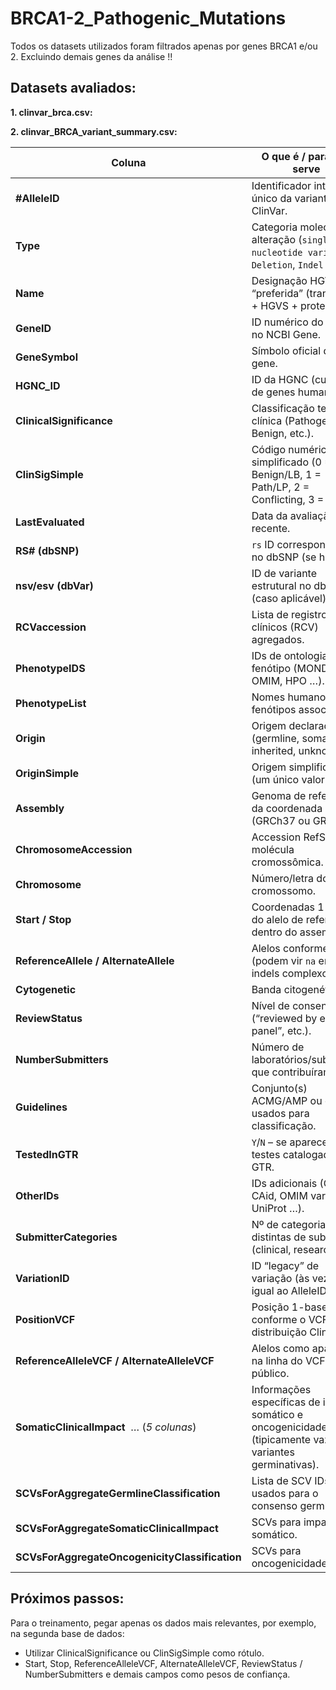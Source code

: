 # BRCA1-2_Pathogenic_Mutations

Todos os datasets utilizados foram filtrados apenas por genes BRCA1 e/ou 2. Excluindo demais genes da análise !!


## Datasets avaliados:

**1. clinvar_brca.csv:**



**2. clinvar_BRCA_variant_summary.csv:**

| Coluna                                           | O que é / para que serve                                                                                                                                                                                       | Exemplo (Allele ID 24356)                                   |
|--------------------------------------------------|-----------------------------------------------------------------------------------------------------------------------------------------------------------------------------------------------------------------|-------------------------------------------------------------|
| **#AlleleID**                                    | Identificador interno único da variante no ClinVar.                                                                                                                                                            | `24356`                                                     |
| **Type**                                         | Categoria molecular da alteração (`single nucleotide variant`, `Deletion`, `Indel` …).                                                                                                                          | `Deletion`                                                  |
| **Name**                                         | Designação HGVS “preferida” (transcrito + HGVS + proteína).                                                                                                                                                     | `NM_000059.4(BRCA2):c.7004_7007+2del`                       |
| **GeneID**                                       | ID numérico do gene no NCBI Gene.                                                                                                                                                                              | `675`                                                       |
| **GeneSymbol**                                   | Símbolo oficial do gene.                                                                                                                                                                                       | `BRCA2`                                                     |
| **HGNC_ID**                                      | ID da HGNC (curadoria de genes humanos).                                                                                                                                                                       | `HGNC:1101`                                                |
| **ClinicalSignificance**                         | Classificação textual clínica (Pathogenic, Benign, etc.).                                                                                                                                                      | `Pathogenic`                                               |
| **ClinSigSimple**                                | Código numérico simplificado (0 = Benign/LB, 1 = Path/LP, 2 = Conflicting, 3 = VUS).                                                                                                                            | `1`                                                         |
| **LastEvaluated**                                | Data da avaliação mais recente.                                                                                                                                                                                | `Jun 30 2022`                                              |
| **RS# (dbSNP)**                                  | `rs` ID correspondente no dbSNP (se houver).                                                                                                                                                                   | `397507890`                                                |
| **nsv/esv (dbVar)**                              | ID de variante estrutural no dbVar (caso aplicável).                                                                                                                                                           | `-`                                                         |
| **RCVaccession**                                 | Lista de registros clínicos (RCV) agregados.                                                                                                                                                                   | `RCV000009902 | …`                                         |
| **PhenotypeIDS**                                 | IDs de ontologias de fenótipo (MONDO, OMIM, HPO …).                                                                                                                                                            | `MONDO:MONDO:0012933,…`                                    |
| **PhenotypeList**                                | Nomes humanos dos fenótipos associados.                                                                                                                                                                        | `Breast-ovarian cancer…`                                   |
| **Origin**                                       | Origem declarada (germline, somatic, inherited, unknown).                                                                                                                                                      | `germline`                                                 |
| **OriginSimple**                                 | Origem simplificada (um único valor).                                                                                                                                                                          | `germline`                                                 |
| **Assembly**                                     | Genoma de referência da coordenada (GRCh37 ou GRCh38).                                                                                                                                                         | `GRCh37`                                                   |
| **ChromosomeAccession**                          | Accession RefSeq da molécula cromossômica.                                                                                                                                                                     | `NC_000013.10`                                             |
| **Chromosome**                                   | Número/letra do cromossomo.                                                                                                                                                                                    | `13`                                                        |
| **Start / Stop**                                 | Coordenadas 1-based do alelo de referência dentro do assembly.                                                                                                                                                 | `32921029 / 32921034`                                       |
| **ReferenceAllele / AlternateAllele**            | Alelos conforme HGVS (podem vir `na` em indels complexos).                                                                                                                                                     | `na / na`                                                   |
| **Cytogenetic**                                  | Banda citogenética.                                                                                                                                                                                            | `13q13.1`                                                  |
| **ReviewStatus**                                 | Nível de consenso (“reviewed by expert panel”, etc.).                                                                                                                                                          | `criteria provided, multiple submitters, no conflicts`     |
| **NumberSubmitters**                             | Número de laboratórios/submitters que contribuíram.                                                                                                                                                            | `3`                                                         |
| **Guidelines**                                   | Conjunto(s) ACMG/AMP ou outros usados para classificação.                                                                                                                                                      | `ACMG2013,ACMG2016,ACMG2021,ACMG2022`                      |
| **TestedInGTR**                                  | `Y`/`N` – se aparece em testes catalogados no GTR.                                                                                                                                                             | `N`                                                         |
| **OtherIDs**                                     | IDs adicionais (ClinGen CAid, OMIM var, BIC, UniProt …).                                                                                                                                                       | `ClinGen:CA325946, OMIM:600185.0001`                       |
| **SubmitterCategories**                          | Nº de categorias distintas de submitter (clinical, research…).                                                                                                                                                 | `3`                                                         |
| **VariationID**                                  | ID “legacy” de variação (às vezes igual ao AlleleID).                                                                                                                                                          | `9317`                                                      |
| **PositionVCF**                                  | Posição 1-based conforme o VCF de distribuição ClinVar.                                                                                                                                                        | `32921028`                                                  |
| **ReferenceAlleleVCF / AlternateAlleleVCF**      | Alelos como aparecem na linha do VCF público.                                                                                                                                                                  | `CTTTCGG / C`                                              |
| **SomaticClinicalImpact** &nbsp;… (*5 colunas*) | Informações específicas de impacto somático e oncogenicidade (tipicamente vazias em variantes germinativas).                                                                                                   | `-`                                                         |
| **SCVsForAggregateGermlineClassification**       | Lista de SCV IDs usados para o consenso germline.                                                                                                                                                              | `SCV000759183 | SCV002668132`                              |
| **SCVsForAggregateSomaticClinicalImpact**        | SCVs para impacto somático.                                                                                                                                                                                   | `-`                                                         |
| **SCVsForAggregateOncogenicityClassification**   | SCVs para oncogenicidade.                                                                                                                                                                                     | `-`                                                         |


## Próximos passos:

Para o treinamento, pegar apenas os dados mais relevantes, por exemplo, na segunda base de dados:

- Utilizar ClinicalSignificance ou ClinSigSimple como rótulo.
- Start, Stop, ReferenceAlleleVCF, AlternateAlleleVCF, ReviewStatus / NumberSubmitters e demais campos como pesos de confiança.

